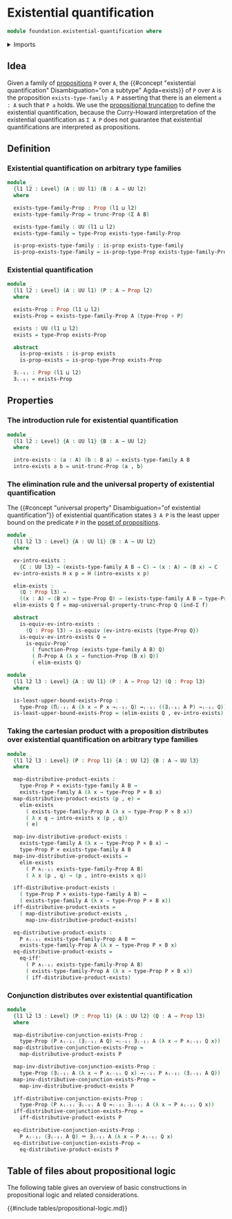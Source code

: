 # Existential quantification

```agda
module foundation.existential-quantification where
```

<details><summary>Imports</summary>

```agda
open import foundation.conjunction
open import foundation.dependent-pair-types
open import foundation.logical-equivalences
open import foundation.propositional-extensionality
open import foundation.propositional-truncations
open import foundation.universe-levels

open import foundation-core.cartesian-product-types
open import foundation-core.equivalences
open import foundation-core.function-types
open import foundation-core.identity-types
open import foundation-core.propositions
```

</details>

## Idea

Given a family of [propositions](foundation-core.propositions.md) `P` over `A`,
the
{{#concept "existential quantification" Disambiguation="on a subtype" Agda=exists}}
of `P` over `A` is the proposition `exists-type-family A P` asserting that there
is an element `a : A` such that `P a` holds. We use the
[propositional truncation](foundation.propositional-truncations.md) to define
the existential quantification, because the Curry-Howard interpretation of the
existential quantification as `Σ A P` does not guarantee that existential
quantifications are interpreted as propositions.

## Definition

### Existential quantification on arbitrary type families

```agda
module _
  {l1 l2 : Level} (A : UU l1) (B : A → UU l2)
  where

  exists-type-family-Prop : Prop (l1 ⊔ l2)
  exists-type-family-Prop = trunc-Prop (Σ A B)

  exists-type-family : UU (l1 ⊔ l2)
  exists-type-family = type-Prop exists-type-family-Prop

  is-prop-exists-type-family : is-prop exists-type-family
  is-prop-exists-type-family = is-prop-type-Prop exists-type-family-Prop
```

### Existential quantification

```agda
module _
  {l1 l2 : Level} (A : UU l1) (P : A → Prop l2)
  where

  exists-Prop : Prop (l1 ⊔ l2)
  exists-Prop = exists-type-family-Prop A (type-Prop ∘ P)

  exists : UU (l1 ⊔ l2)
  exists = type-Prop exists-Prop

  abstract
    is-prop-exists : is-prop exists
    is-prop-exists = is-prop-type-Prop exists-Prop

  ∃₍₋₁₎ : Prop (l1 ⊔ l2)
  ∃₍₋₁₎ = exists-Prop
```

## Properties

### The introduction rule for existential quantification

```agda
module _
  {l1 l2 : Level} {A : UU l1} {B : A → UU l2}
  where

  intro-exists : (a : A) (b : B a) → exists-type-family A B
  intro-exists a b = unit-trunc-Prop (a , b)
```

### The elimination rule and the universal property of existential quantification

The
{{#concept "universal property" Disambiguation="of existential quantification"}}
of existential quantification states `∃ A P` is the least upper bound on the
predicate `P` in the
[poset of propositions](foundation.large-locale-of-propositions.md).

```agda
module _
  {l1 l2 l3 : Level} {A : UU l1} {B : A → UU l2}
  where

  ev-intro-exists :
    {C : UU l3} → (exists-type-family A B → C) → (x : A) → (B x) → C
  ev-intro-exists H x p = H (intro-exists x p)

  elim-exists :
    (Q : Prop l3) →
    ((x : A) → (B x) → type-Prop Q) → (exists-type-family A B → type-Prop Q)
  elim-exists Q f = map-universal-property-trunc-Prop Q (ind-Σ f)

  abstract
    is-equiv-ev-intro-exists :
      (Q : Prop l3) → is-equiv (ev-intro-exists {type-Prop Q})
    is-equiv-ev-intro-exists Q =
      is-equiv-Prop'
        ( function-Prop (exists-type-family A B) Q)
        ( Π-Prop A (λ x → function-Prop (B x) Q))
        ( elim-exists Q)

module _
  {l1 l2 l3 : Level} {A : UU l1} (P : A → Prop l2) (Q : Prop l3)
  where

  is-least-upper-bound-exists-Prop :
    type-Prop (Π₍₋₁₎ A (λ x → P x →₍₋₁₎ Q) ↔₍₋₁₎ ((∃₍₋₁₎ A P) →₍₋₁₎ Q))
  is-least-upper-bound-exists-Prop = (elim-exists Q , ev-intro-exists)
```

### Taking the cartesian product with a proposition distributes over existential quantification on arbitrary type families

```agda
module _
  {l1 l2 l3 : Level} (P : Prop l1) {A : UU l2} {B : A → UU l3}
  where

  map-distributive-product-exists :
    type-Prop P × exists-type-family A B →
    exists-type-family A (λ x → type-Prop P × B x)
  map-distributive-product-exists (p , e) =
    elim-exists
      ( exists-type-family-Prop A (λ x → type-Prop P × B x))
      ( λ x q → intro-exists x (p , q))
      ( e)

  map-inv-distributive-product-exists :
    exists-type-family A (λ x → type-Prop P × B x) →
    type-Prop P × exists-type-family A B
  map-inv-distributive-product-exists =
    elim-exists
      ( P ∧₍₋₁₎ exists-type-family-Prop A B)
      ( λ x (p , q) → (p , intro-exists x q))

  iff-distributive-product-exists :
    ( type-Prop P × exists-type-family A B) ↔
    ( exists-type-family A (λ x → type-Prop P × B x))
  iff-distributive-product-exists =
    ( map-distributive-product-exists ,
      map-inv-distributive-product-exists)

  eq-distributive-product-exists :
    P ∧₍₋₁₎ exists-type-family-Prop A B ＝
    exists-type-family-Prop A (λ x → type-Prop P × B x)
  eq-distributive-product-exists =
    eq-iff'
      ( P ∧₍₋₁₎ exists-type-family-Prop A B)
      ( exists-type-family-Prop A (λ x → type-Prop P × B x))
      ( iff-distributive-product-exists)
```

### Conjunction distributes over existential quantification

```agda
module _
  {l1 l2 l3 : Level} (P : Prop l1) {A : UU l2} (Q : A → Prop l3)
  where

  map-distributive-conjunction-exists-Prop :
    type-Prop (P ∧₍₋₁₎ (∃₍₋₁₎ A Q) →₍₋₁₎ ∃₍₋₁₎ A (λ x → P ∧₍₋₁₎ Q x))
  map-distributive-conjunction-exists-Prop =
    map-distributive-product-exists P

  map-inv-distributive-conjunction-exists-Prop :
    type-Prop (∃₍₋₁₎ A (λ x → P ∧₍₋₁₎ Q x) →₍₋₁₎ P ∧₍₋₁₎ (∃₍₋₁₎ A Q))
  map-inv-distributive-conjunction-exists-Prop =
    map-inv-distributive-product-exists P

  iff-distributive-conjunction-exists-Prop :
    type-Prop (P ∧₍₋₁₎ ∃₍₋₁₎ A Q ↔₍₋₁₎ ∃₍₋₁₎ A (λ x → P ∧₍₋₁₎ Q x))
  iff-distributive-conjunction-exists-Prop =
    iff-distributive-product-exists P

  eq-distributive-conjunction-exists-Prop :
    P ∧₍₋₁₎ (∃₍₋₁₎ A Q) ＝ ∃₍₋₁₎ A (λ x → P ∧₍₋₁₎ Q x)
  eq-distributive-conjunction-exists-Prop =
    eq-distributive-product-exists P
```

## Table of files about propositional logic

The following table gives an overview of basic constructions in propositional
logic and related considerations.

{{#include tables/propositional-logic.md}}
